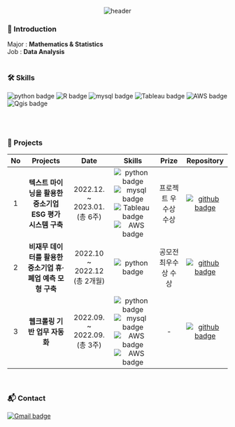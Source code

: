 <div align="center">
  
![header](https://capsule-render.vercel.app/api?type=waving&color=6E85B7&height=200&section=header&text=yunyeong-choi&fontColor=F9F9F9&fontSize=50&fontAlignY=35&animation=twinkling&desc=Data%20Analyst&descSize=25&descAlignY=60)
  
<div align="left">
  
### :wave: Introduction
Major : **Mathematics & Statistics**<br> Job : **Data Analysis** <br><br>

### 🛠️ Skills 
  
  ![python badge](https://img.shields.io/badge/-Python-%23F7DF1E?style=plastic-square&logo=Python&logoColor=ffdd54&color=3776AB)
![R badge](https://img.shields.io/badge/-%20R-%23F7DF1E?style=plastic-square&logo=R&logoColor=3776AB&color=D8D8D8)
  ![mysql badge](https://img.shields.io/badge/-%20MySQL-%23F7DF1E?style=plastic-square&logo=mysql&logoColor=white&color=0F3460)
  ![Tableau badge](https://img.shields.io/badge/-%20Tableau-%23F7DF1E?style=plastic-square&logo=Tableau&color=FFD8A9)
  ![AWS badge](https://img.shields.io/badge/-%20AWS-%23F7DF1E?style=plastic-square&logo=amazonaws&logoColor=EF5B0C&color=FEF9A7)
  ![Qgis badge](https://img.shields.io/badge/-%20Qgis-%23F7DF1E?style=plastic-square&logo=Qgis&color=DAE2B6) <br>
  
<br><br>
  
  
### :pushpin: Projects 

| No | **Projects** | **Date** | **Skills** | **Prize** | **Repository** |
|:--------:|:--------:|:--------:|:--------:|:--------:|:--------:|
| 1 | **텍스트 마이닝을 활용한    중소기업 ESG 평가 시스템 구축** | 2022.12. ~ 2023.01. (총 6주) |![python badge](https://img.shields.io/badge/-Python-%23F7DF1E?style=plastic-square&logo=Python&logoColor=ffdd54&color=3776AB) ![mysql badge](https://img.shields.io/badge/-%20MySQL-%23F7DF1E?style=plastic-square&logo=mysql&logoColor=white&color=0F3460)![Tableau badge](https://img.shields.io/badge/-%20Tableau-%23F7DF1E?style=plastic-square&logo=Tableau&color=FFD8A9) ![AWS badge](https://img.shields.io/badge/-%20AWS%20ec2-%23F7DF1E?style=plastic-square&logo=amazonaws&logoColor=EF5B0C&color=FEF9A7) | 프로젝트 우수상 수상 | [![github badge](https://img.shields.io/badge/-%20git%20repository-%23F7DF1E?style=plastic-square&logo=github&logoColor=EF5B0C&color=413F42&link=https://github.com/March-of-the-Ants/ESG-Rating-System.git)](https://github.com/March-of-the-Ants/ESG-Rating-System.git) |
| 2 | **비재무 데이터를 활용한    중소기업 휴·폐업 예측 모형 구축** | 2022.10 ~ 2022.12 (총 2개월) | ![python badge](https://img.shields.io/badge/-Python-%23F7DF1E?style=plastic-square&logo=Python&logoColor=ffdd54&color=3776AB) | 공모전 최우수상 수상 | [![github badge](https://img.shields.io/badge/-%20git%20repository-%23F7DF1E?style=plastic-square&logo=github&logoColor=EF5B0C&color=413F42&link=https://github.com/Numble2022/ACSM.git)](https://github.com/Numble2022/ACSM.git) |
| 3 | **웹크롤링 기반 업무 자동화** |2022.09. ~ 2022.09. (총 3주) | ![python badge](https://img.shields.io/badge/-Python-%23F7DF1E?style=plastic-square&logo=Python&logoColor=ffdd54&color=3776AB) ![mysql badge](https://img.shields.io/badge/-%20MySQL-%23F7DF1E?style=plastic-square&logo=mysql&logoColor=white&color=0F3460)![AWS badge](https://img.shields.io/badge/-%20AWS%20ec2-%23F7DF1E?style=plastic-square&logo=amazonaws&logoColor=EF5B0C&color=FEF9A7) ![AWS badge](https://img.shields.io/badge/-%20AWS%20RDS-%23F7DF1E?style=plastic-square&logo=amazonaws&logoColor=EF5B0C&color=FEF9A7)| - | [![github badge](https://img.shields.io/badge/-%20git%20repository-%23F7DF1E?style=plastic-square&logo=github&logoColor=EF5B0C&color=413F42&link=https://github.com/sesac-finance/yycrawler_package.git)](https://github.com/sesac-finance/yycrawler_package.git)  |
<br>


  
 ### :mailbox_with_mail: Contact
  [![Gmail badge](https://img.shields.io/badge/Gmail-d14836?style=plastic-square&logo=Gmail&logoColor=white&llink=mailto:tinggunj@gmail.com)](mailto:tinggunj@gmail.com)
  
<!--
**yunyeong-choi/yunyeong-choi** is a ✨ _special_ ✨ repository because its `README.md` (this file) appears on your GitHub profile.

Here are some ideas to get you started:

- 🔭 I’m currently working on ...
- 🌱 I’m currently learning ...
- 👯 I’m looking to collaborate on ...
- 🤔 I’m looking for help with ...
- 💬 Ask me about ...
- 📫 How to reach me: ...
- 😄 Pronouns: ...
- ⚡ Fun fact: ...
-->
